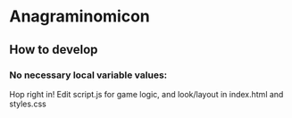 # Anagraminomicon

## How to develop

### No necessary local variable values:
Hop right in!
Edit script.js for game logic, and look/layout in index.html and styles.css